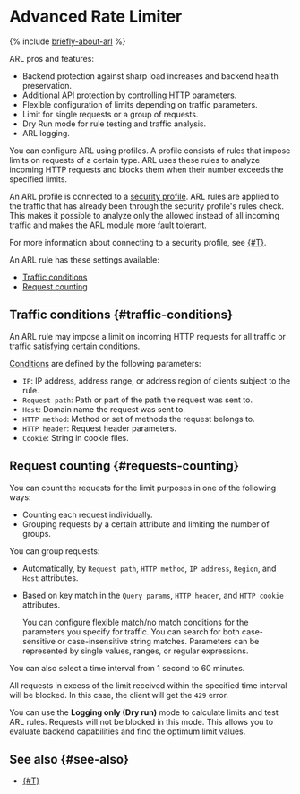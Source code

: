 # Advanced Rate Limiter

{% include [briefly-about-arl](../../_includes/smartwebsecurity/briefly-about-arl.md) %}

ARL pros and features:

* Backend protection against sharp load increases and backend health preservation.
* Additional API protection by controlling HTTP parameters.
* Flexible configuration of limits depending on traffic parameters.
* Limit for single requests or a group of requests.
* Dry Run mode for rule testing and traffic analysis.
* ARL logging.

You can configure ARL using profiles. A profile consists of rules that impose limits on requests of a certain type. ARL uses these rules to analyze incoming HTTP requests and blocks them when their number exceeds the specified limits.

An ARL profile is connected to a [security profile](profiles.md). ARL rules are applied to the traffic that has already been through the security profile's rules check. This makes it possible to analyze only the allowed instead of all incoming traffic and makes the ARL module more fault tolerant.

For more information about connecting to a security profile, see [{#T}](../quickstart/quickstart-arl.md).

An ARL rule has these settings available:
* [Traffic conditions](#traffic-conditions)
* [Request counting](#requests-counting)

## Traffic conditions {#traffic-conditions}

An ARL rule may impose a limit on incoming HTTP requests for all traffic or traffic satisfying certain conditions.

[Conditions](conditions.md) are defined by the following parameters:

* `IP`: IP address, address range, or address region of clients subject to the rule.
* `Request path`: Path or part of the path the request was sent to.
* `Host`: Domain name the request was sent to.
* `HTTP method`: Method or set of methods the request belongs to.
* `HTTP header`: Request header parameters.
* `Cookie`: String in cookie files.

## Request counting {#requests-counting}

You can count the requests for the limit purposes in one of the following ways:

* Counting each request individually.
* Grouping requests by a certain attribute and limiting the number of groups.
  
You can group requests:
* Automatically, by `Request path`, `HTTP method`, `IP address`, `Region`, and `Host` attributes.
* Based on key match in the `Query params`, `HTTP header`, and `HTTP cookie` attributes.
  
  You can configure flexible match/no match conditions for the parameters you specify for traffic. You can search for both case-sensitive or case-insensitive string matches. Parameters can be represented by single values, ranges, or regular expressions.

You can also select a time interval from 1 second to 60 minutes.

All requests in excess of the limit received within the specified time interval will be blocked. In this case, the client will get the `429` error.

You can use the **Logging only (Dry run)** mode to calculate limits and test ARL rules. Requests will not be blocked in this mode. This allows you to evaluate backend capabilities and find the optimum limit values.

## See also {#see-also}

* [{#T}](../quickstart/quickstart-arl.md)